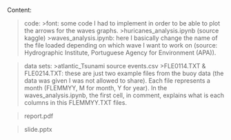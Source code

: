 Content:

> code:
	>font: some code I had to implement in order to be able to plot the arrows for the waves graphs.
	>huricanes_analysis.ipynb (source kaggle)
	>waves_analysis.ipynb: here I basically change the name of the file loaded depending on which wave I want to work on (source: Hydrographic Institute, Portuguese Agency for Environment (APA)).

> data sets:
	>atlantic_Tsunami source events.csv
	>FLE0114.TXT & FLE0214.TXT: these are just two example files from the buoy data (the data was given I was not allowed to share). Each file represents a month (FLEMMYY, M for month, Y for year). In the waves_analysis.ipynb, the first cell, in comment, explains what is each columns in this FLEMMYY.TXT files.

> report.pdf

> slide.pptx
